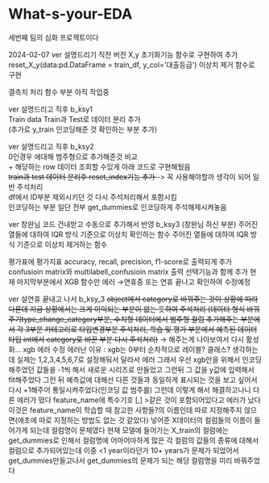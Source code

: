 # What-s-your-EDA
세번째 팀의 심화 프로젝트이다

2024-02-07
ver 설명드리기 직전 버전
X,y 초기화기능 함수로 구현하여 추가 reset_X_y(data:pd.DataFrame = train_df, y_col='대출등급')
이상치 제거 함수로 구현

결측치 처리 함수 부분 아직 작업중

ver 설명드리고 직후 b_ksy1      
Train data Train과 Test로 데이터 분리 추가      
(추가로 y_train 인코딩해준 것 확인하는 부분 추가)

ver 설명드리고 직후 b_ksy2      
0인경우 에대해 범주형으로 추가해준것 비교       
    + 해당하는 row 데이터 조회할 수있게 아래 코드로 구현해뒀음      
<strike>train과 test 데이터 분리후 reset_index기능 추가 </strike> -> 꼭 사용해야할까 생각이 되어 일반 주석처리     
df에서 ID부분 제외시키던 것 다시 주석처리해서 포함시킴      
인코딩하는 부분 일단 전부 get_dummies로 인코딩하게 주석해제시켜놓음     

ver 창완님 코드 건내받고 수동으로 추가해서 반영 b_ksy3
(창완님 하신 부분) 
주어진 열들에 대하여 IQR 방식 기준으로 이상치 확인하는 함수
주어진 열들에 대하여 IQR 방식 기준으로 이상치 제거하는 함수

평가표에 평가지표  accuracy, recall, precision, f1-score로 출력되게 추가
confusioin matrix와 multilabell_confusioin matrix 출력 선택기능과 함께 추가
현재 마지막부분에서 XGB 함수만 에러 →연휴중 또는 연휴 끝나고 확인하여 수정예정

ver 설연휴 끝내고 나서 b_ksy_3
<strike>object에서 category로 바꿔주는 것이 상황에 따라 다른데 지금 상황에서는 크게 이익되는 부분이 없는 듯하여 주석처리
(데이터 형식 바꿔주기type_change_category부분, 
수치형 데이터에서 범주형 컬럼 추가해주는 부분에서 각 3부분 카테고리로 타입변경부분 주석처리,
학습 및 평가 부분에서 예측된 데이터 타입 int에서 category로 바꾼 부분 다시 주석처리)</strike>
→ 해주는게 나아보여서 다시 활성화…
xgb 에러 수정
에러난 이유 : xgb는 0부터 순차적으로 레이블? 클래스? 생각하는데 실제는 1,2,3,4,5,6,7로 설정해둬서 달라서 에러
그래서 우선 xgb만을 위해서 인코딩해주었던 값들을 -1씩 해서 새로운 시리즈로 만들었고 그런뒤 그 값을 y값에 입력해서 fit해주었다 그런 뒤
예측값에 대해선 다른 것들과 동일하게 표시되는 것을 보고 싶어서 다시 +1해주어 통일시켜주었다(인코딩 값 범주를)
그런데 이렇게 해서 해결하고나니 다른 에러가 떴다 feature_name에 특수기호 [,] >같은 것이 포함되어있다고 에러가 났다
이것은 feature_name이 학습할 때 참고한 사항들?의 이름인데 따로 지정해주지 않으면(애초에 따로 지정하는 방법도 없는 것 같았다) 넣어준 X데이터의 컬럼들의 이름이 들어가게 되는데 컬럼명이 문제였다
현재 모델에 들어가는 X_train의 컬럼에는 get_dummies로 인해서 컬럼명에 어마어마하게 많은 각 컬럼의 값들의 종류에 대해서 컬럼으로 추가되어있는데 이중 <1 year이라던가 10+ years가 문제가 되었어서 get_dummies만들고나서 get_dummies의 문제가 되는 해당 컬럼명을 미리 바꿔주었다